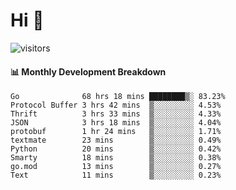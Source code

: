 # Hi 👋
 
![visitors](https://visitor-badge.glitch.me/badge?page_id=sorcererxw.sorcererx)

#### 📊 Monthly Development Breakdown

<!--START_SECTION:waka-->
```text
Go              68 hrs 18 mins ████████▒░ 83.23%
Protocol Buffer 3 hrs 42 mins  ▒░░░░░░░░░ 4.53%
Thrift          3 hrs 33 mins  ▒░░░░░░░░░ 4.33%
JSON            3 hrs 18 mins  ▒░░░░░░░░░ 4.04%
protobuf        1 hr 24 mins   ▒░░░░░░░░░ 1.71%
textmate        23 mins        ▒░░░░░░░░░ 0.49%
Python          20 mins        ▒░░░░░░░░░ 0.42%
Smarty          18 mins        ▒░░░░░░░░░ 0.38%
go.mod          13 mins        ▒░░░░░░░░░ 0.27%
Text            11 mins        ▒░░░░░░░░░ 0.23%
```
<!--END_SECTION:waka-->
